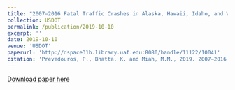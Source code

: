 ```yaml
---
title: "2007–2016 Fatal Traffic Crashes in Alaska, Hawaii, Idaho, and Washington and Characteristics of Traffic Fatalities Involving Hawaiians and CSET Minorities (Project Report)"
collection: USDOT
permalink: /publication/2019-10-10
excerpt: ''
date: 2019-10-10
venue: 'USDOT'
paperurl: 'http://dspace31b.library.uaf.edu:8080/handle/11122/10041'
citation: 'Prevedouros, P., Bhatta, K. and Miah, M.M., 2019. 2007–2016 Fatal Traffic Crashes in Alaska, Hawaii, Idaho, and Washington and Characteristics of Traffic Fatalities Involving Hawaiians and CSET Minorities'
---
```


[Download paper here](https://scholarworks.alaska.edu/handle/11122/10041)


